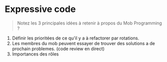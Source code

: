 # Expressive code

> Notez les 3 principales idées à retenir à propos du Mob Programming ?

1. Définir les prioritées de ce qu'il y a à refactorer par rotations.
2. Les membres du mob peuvent essayer de trouver des solutions a de prochain problemes. (code review en direct)
3. Importances des rôles 

